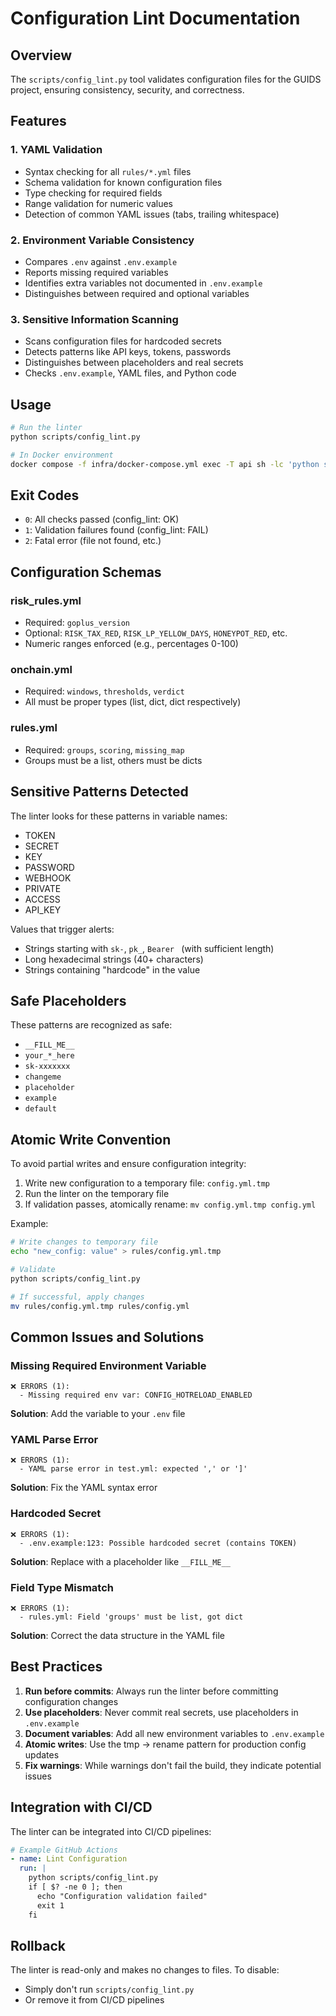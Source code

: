 # Configuration Lint Documentation

## Overview

The `scripts/config_lint.py` tool validates configuration files for the GUIDS project, ensuring consistency, security, and correctness.

## Features

### 1. YAML Validation
- Syntax checking for all `rules/*.yml` files
- Schema validation for known configuration files
- Type checking for required fields
- Range validation for numeric values
- Detection of common YAML issues (tabs, trailing whitespace)

### 2. Environment Variable Consistency
- Compares `.env` against `.env.example`
- Reports missing required variables
- Identifies extra variables not documented in `.env.example`
- Distinguishes between required and optional variables

### 3. Sensitive Information Scanning
- Scans configuration files for hardcoded secrets
- Detects patterns like API keys, tokens, passwords
- Distinguishes between placeholders and real secrets
- Checks `.env.example`, YAML files, and Python code

## Usage

```bash
# Run the linter
python scripts/config_lint.py

# In Docker environment
docker compose -f infra/docker-compose.yml exec -T api sh -lc 'python scripts/config_lint.py'
```

## Exit Codes

- `0`: All checks passed (config_lint: OK)
- `1`: Validation failures found (config_lint: FAIL)
- `2`: Fatal error (file not found, etc.)

## Configuration Schemas

### risk_rules.yml
- Required: `goplus_version`
- Optional: `RISK_TAX_RED`, `RISK_LP_YELLOW_DAYS`, `HONEYPOT_RED`, etc.
- Numeric ranges enforced (e.g., percentages 0-100)

### onchain.yml
- Required: `windows`, `thresholds`, `verdict`
- All must be proper types (list, dict, dict respectively)

### rules.yml
- Required: `groups`, `scoring`, `missing_map`
- Groups must be a list, others must be dicts

## Sensitive Patterns Detected

The linter looks for these patterns in variable names:
- TOKEN
- SECRET
- KEY
- PASSWORD
- WEBHOOK
- PRIVATE
- ACCESS
- API_KEY

Values that trigger alerts:
- Strings starting with `sk-`, `pk_`, `Bearer ` (with sufficient length)
- Long hexadecimal strings (40+ characters)
- Strings containing "hardcode" in the value

## Safe Placeholders

These patterns are recognized as safe:
- `__FILL_ME__`
- `your_*_here`
- `sk-xxxxxxx`
- `changeme`
- `placeholder`
- `example`
- `default`

## Atomic Write Convention

To avoid partial writes and ensure configuration integrity:

1. Write new configuration to a temporary file: `config.yml.tmp`
2. Run the linter on the temporary file
3. If validation passes, atomically rename: `mv config.yml.tmp config.yml`

Example:
```bash
# Write changes to temporary file
echo "new_config: value" > rules/config.yml.tmp

# Validate
python scripts/config_lint.py

# If successful, apply changes
mv rules/config.yml.tmp rules/config.yml
```

## Common Issues and Solutions

### Missing Required Environment Variable
```
❌ ERRORS (1):
  - Missing required env var: CONFIG_HOTRELOAD_ENABLED
```
**Solution**: Add the variable to your `.env` file

### YAML Parse Error
```
❌ ERRORS (1):
  - YAML parse error in test.yml: expected ',' or ']'
```
**Solution**: Fix the YAML syntax error

### Hardcoded Secret
```
❌ ERRORS (1):
  - .env.example:123: Possible hardcoded secret (contains TOKEN)
```
**Solution**: Replace with a placeholder like `__FILL_ME__`

### Field Type Mismatch
```
❌ ERRORS (1):
  - rules.yml: Field 'groups' must be list, got dict
```
**Solution**: Correct the data structure in the YAML file

## Best Practices

1. **Run before commits**: Always run the linter before committing configuration changes
2. **Use placeholders**: Never commit real secrets, use placeholders in `.env.example`
3. **Document variables**: Add all new environment variables to `.env.example`
4. **Atomic writes**: Use the tmp → rename pattern for production config updates
5. **Fix warnings**: While warnings don't fail the build, they indicate potential issues

## Integration with CI/CD

The linter can be integrated into CI/CD pipelines:

```yaml
# Example GitHub Actions
- name: Lint Configuration
  run: |
    python scripts/config_lint.py
    if [ $? -ne 0 ]; then
      echo "Configuration validation failed"
      exit 1
    fi
```

## Rollback

The linter is read-only and makes no changes to files. To disable:
- Simply don't run `scripts/config_lint.py`
- Or remove it from CI/CD pipelines